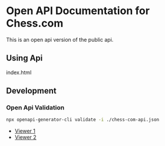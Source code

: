 # Open API Documentation for Chess.com

This is an open api version of the public api.

## Using Api
index.html

## Development

### Open Api Validation
```bash
npx openapi-generator-cli validate -i ./chess-com-api.json
```
* [Viewer 1](https://mrin9.github.io/OpenAPI-Viewer/#/load/)
* [Viewer 2](https://rapidocweb.com/examples/example2.html)